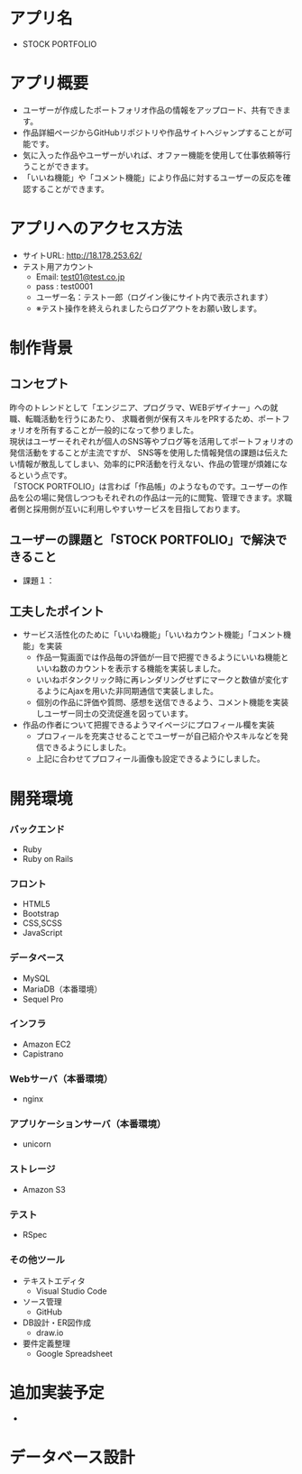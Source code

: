 # アプリ名
- STOCK PORTFOLIO
# アプリ概要
- ユーザーが作成したポートフォリオ作品の情報をアップロード、共有できます。
- 作品詳細ページからGitHubリポジトリや作品サイトへジャンプすることが可能です。
- 気に入った作品やユーザーがいれば、オファー機能を使用して仕事依頼等行うことができます。
- 「いいね機能」や「コメント機能」により作品に対するユーザーの反応を確認することができます。
# アプリへのアクセス方法
- サイトURL: http://18.178.253.62/
- テスト用アカウント
  - Email: test01@test.co.jp
  - pass : test0001
  - ユーザー名：テスト一郎（ログイン後にサイト内で表示されます）
  - ※テスト操作を終えられましたらログアウトをお願い致します。
# 制作背景
## コンセプト
昨今のトレンドとして「エンジニア、プログラマ、WEBデザイナー」への就職、転職活動を行うにあたり、
求職者側が保有スキルをPRするため、ポートフォリオを所有することが一般的になって参りました。  
現状はユーザーそれぞれが個人のSNS等やブログ等を活用してポートフォリオの発信活動をすることが主流ですが、  SNS等を使用した情報発信の課題は伝えたい情報が散乱してしまい、効率的にPR活動を行えない、作品の管理が煩雑になるという点です。  
「STOCK PORTFOLIO」は言わば「作品帳」のようなものです。ユーザーの作品を公の場に発信しつつもそれぞれの作品は一元的に閲覧、管理できます。求職者側と採用側が互いに利用しやすいサービスを目指しております。  
## ユーザーの課題と「STOCK PORTFOLIO」で解決できること
- 課題１：

## 工夫したポイント
- サービス活性化のために「いいね機能」「いいねカウント機能」「コメント機能」を実装
  - 作品一覧画面では作品毎の評価が一目で把握できるようにいいね機能といいね数のカウントを表示する機能を実装しました。
  - いいねボタンクリック時に再レンダリングせずにマークと数値が変化するようにAjaxを用いた非同期通信で実装しました。
  - 個別の作品に評価や質問、感想を送信できるよう、コメント機能を実装しユーザー同士の交流促進を図っています。
- 作品の作者について把握できるようマイページにプロフィール欄を実装
  - プロフィールを充実させることでユーザーが自己紹介やスキルなどを発信できるようにしました。
  - 上記に合わせてプロフィール画像も設定できるようにしました。
# 開発環境
### バックエンド
- Ruby
- Ruby on Rails
### フロント
- HTML5
- Bootstrap
- CSS,SCSS
- JavaScript
### データベース
- MySQL
- MariaDB（本番環境）
- Sequel Pro
### インフラ
- Amazon EC2
- Capistrano
### Webサーバ（本番環境）
- nginx
### アプリケーションサーバ（本番環境）
- unicorn
### ストレージ
- Amazon S3
### テスト
- RSpec
### その他ツール
- テキストエディタ
  - Visual Studio Code
- ソース管理
  - GitHub
- DB設計・ER図作成
  - draw.io
- 要件定義整理
  - Google Spreadsheet
# 追加実装予定
- 
# データベース設計
